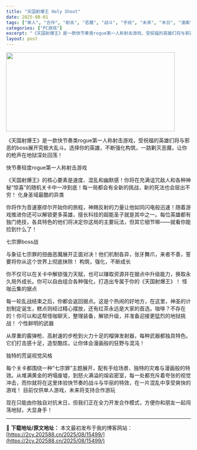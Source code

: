 ```yaml
---
title: "天国射爆王 Holy Shoot"
date: 2025-08-01
tags: ["单人", "合作", "射击", "恶魔", "战斗", "手绘", "未来", "末日", "漫画", "灾难"]
categories: ["PC游戏"]
excerpt: "《天国射爆王》是一款快节奏类rogue第一人称射击游戏，受祝福的英雄们将与邪恶的boss展开究极大乱斗。选择你的英雄，不断强化构筑，一路剿灭恶魔，让你的枪声在地狱深处回荡！ 快节奏轻度rogue第一人称射击游戏 《天国射爆王》的核心要素是速度、混乱和幽默感！你将在充满诅咒敌人和各种神秘“惊喜”的随机&hellip;"
layout: post
---
```


<img class="aligncenter size-full wp-image-15480" src="https://2cy.202588.cn/wp-content/uploads/2025/07/2025073111412920.webp" alt="" width="460" height="215" />

《天国射爆王》是一款快节奏类rogue第一人称射击游戏，受祝福的英雄们将与邪恶的boss展开究极大乱斗。选择你的英雄，不断强化构筑，一路剿灭恶魔，让你的枪声在地狱深处回荡！

快节奏轻度rogue第一人称射击游戏

《天国射爆王》的核心要素是速度、混乱和幽默感！你将在充满诅咒敌人和各种神秘“惊喜”的随机关卡中一冲到底！每一局都会有全新的挑战，新的死法也会层出不穷！
化身圣域最酷的异类

你将作为音速塞缪尔开始你的旅程，神赐反射的力量让他如同闪电般迅速！随着游戏推进你还可以解锁更多英雄，擅长科技的超能圣子就是其中之一。每位英雄都有独门绝技，各具特色的他们将决定你这局的主要玩法，但其它细节嘛——就看你能捡到什么了！

七宗罪boss战

与象征七宗罪的扭曲恶魔展开正面对决！他们机制各异，张牙舞爪，来者不善，誓要将你从这个世界上彻底抹除！
构筑，强化，不断成长

你不仅可以在关卡中解锁强力天赋，也可以赚取资源并在据点中升级能力，换取永久局外成长。你可以自由组合各种强化，打造出专属于你的《天国射爆王》！
怪咖云集的据点

每一轮乱战结束之后，你都会返回据点。这是个热闹的好地方，在这里，神圣的计划制定诞生，糕点则经过精心摆放，还有红茶永远是大家的首选。咖啡？不存在的！你可以和这帮怪咖聊天，整理装备，解锁升级，并准备迎接更猛烈的地狱挑战！
个性鲜明的武器

从厚重的霰弹枪、高射速的步枪到火力十足的榴弹发射器，每种武器都独具特色。它们打击感十足，造型酷炫，让你体会漫画般的狂野与混沌！

独特的荒诞视觉风格

每个关卡都围绕一种“七宗罪”主题展开，配有手绘场景、独特的灾难与漫画般的特效。从堆满黄金的坍塌废墟，到怒火满溢的熔岩密室，每一处都充斥着夸张的视觉冲击，而你就将在这里体验快节奏的战斗与华丽的特效，在一片混乱中享受爽快的游戏！
目前仅供单人游戏，未来将支持合作游玩

现在只能由你独自对抗末日，但我们正在全力开发合作模式，方便你和朋友一起闯荡地狱，大显身手！

---
📖 **下载地址/原文地址：** 本文最初发布于我的博客网站：[https://2cy.202588.cn/2025/08/15499/](https://2cy.202588.cn/2025/08/15499/)
